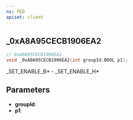 ```yaml
---
ns: PED
apiset: client
---
```

## _0xA8A95CECB1906EA2

```c
// 0xA8A95CECB1906EA2
void _0xA8A95CECB1906EA2(int groupId,BOOL p1);
```

_SET_ENABLE_B* - _SET_ENABLE_H*

## Parameters
* **groupId**:
* **p1**: